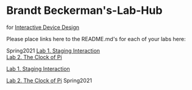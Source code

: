 # Brandt Beckerman's-Lab-Hub
for [Interactive Device Design](https://github.com/FAR-Lab/Developing-and-Designing-Interactive-Devices/)

Please place links here to the README.md's for each of your labs here:

Spring2021
[Lab 1. Staging Interaction](Lab%201/)     
[Lab 2. The Clock of Pi](Lab%202/)

<a href="https://j.gifs.com/XL1Mm5.gif"></a>

[Lab 1. Staging Interaction](Lab%201/)

[Lab 2. The Clock of Pi](Lab%202/)
Spring2021

